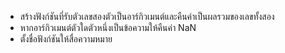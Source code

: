 - สร้างฟังก์ชันที่รับตัวเลขสองตัวเป็นอาร์กิวเมนต์และคืนค่าเป็นผลรวมของเลขทั้งสอง
- หากอาร์กิวเมนต์ตัวใดตัวหนึ่งเป็นข้อความให้คืนค่า NaN
- ตั้งชื่อฟังก์ชันให้สื่อความหมาย
